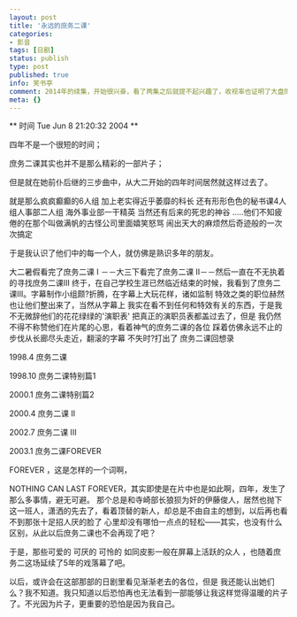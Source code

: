 ```yaml
---
layout: post
title: '永远的庶务二课'
categories:
- 影音
tags: [日剧]
status: publish
type: post
published: true
info: 笑书亭
comment: 2014年的续集，开始很兴奋，看了两集之后就提不起兴趣了，收视率也证明了大盘同样如此，可见我在文中做出的结论还是靠谱的。
meta: {}
---
```


** 时间 Tue Jun 8 21:20:32 2004 ** 

四年不是一个很短的时间；

庶务二课其实也并不是那么精彩的一部片子；

但是就在她前仆后继的三步曲中，从大二开始的四年时间居然就这样过去了。

就是那么疯疯癫癫的6人组 加上老实得近乎萎靡的科长 还有形形色色的秘书课4人组人事部二人组 海外事业部一干精英 当然还有后来的死忠的神谷 .....他们不知疲倦的在那个叫做满帆的古怪公司里面嬉笑怒骂 闹出天大的麻烦然后奇迹般的一次次搞定

于是我认识了他们中的每一个人，就仿佛是熟识多年的朋友。

大二暑假看完了庶务二课 I －－大三下看完了庶务二课 II－－然后一直在不无执着的寻找庶务二课III 终于，在自己学校生涯已然临近结束的时候，我看到了庶务二课III。字幕制作小组颇?折腾，在字幕上大玩花样，诸如监制 特效之类的职位赫然也让他们整出来了，当然从字幕上 我实在看不到任何和特效有关的东西，于是我不无微辞他们的花花绿绿的'演职表' 把真正的演职员表都盖过去了，但是 我仍然不得不称赞他们在片尾的心思，看着神气的庶务二课的各位 踩着仿佛永远不止的步伐从长廊尽头走近，翻滚的字幕 不失时?打出了 庶务二课回想录

1998.4 庶务二课

1998.10 庶务二课特别篇1 

2000.1 庶务二课特别篇2

2000.4 庶务二课 II

2002.7 庶务二课 III

2003.1 庶务二课FOREVER

FOREVER ，这是怎样的一个词啊，

NOTHING CAN LAST FOREVER，其实即使是在片中也是如此啊，四年，发生了那么多事情，避无可避。 那个总是和寺崎部长狼狈为奸的伊藤俊人，居然也抛下这一班人，潇洒的先去了，看着顶替的新人，却总是不由自主的想到，以后再也看不到那张十足招人厌的脸了 心里却没有哪怕一点点的轻松——其实，也没有什么区别，从此以后庶务二课也不会再现了吧？

于是，那些可爱的 可厌的 可怜的 如同皮影一般在屏幕上活跃的众人 ，也随着庶务二这场延续了5年的戏落幕了吧。

以后，或许会在这部那部的日剧里看见渐渐老去的各位，但是 我还能认出她们么？我不知道。我只知道以后恐怕再也无法看到一部能够让我这样觉得温暖的片子了。不光因为片子，更重要的恐怕是因为我自己。
